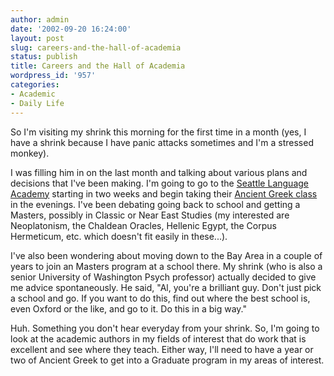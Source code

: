 ```yaml
---
author: admin
date: '2002-09-20 16:24:00'
layout: post
slug: careers-and-the-hall-of-academia
status: publish
title: Careers and the Hall of Academia
wordpress_id: '957'
categories:
- Academic
- Daily Life
---
```

So I'm visiting my shrink this morning for the first time in a month (yes, I have a shrink because I have panic attacks sometimes and I'm a stressed monkey).

I was filling him in on the last month and talking about various plans and decisions that I've been making. I'm going to go to the <a href="http://www.sealang.com/">Seattle Language Academy</a> starting in two weeks and begin taking their <a href="http://www.sealang.com/foreign_language_program/ancient_greek.html">Ancient Greek class</a> in the evenings. I've been debating going back to school and getting a Masters, possibly in Classic or Near East Studies (my interested are Neoplatonism, the Chaldean Oracles, Hellenic Egypt, the Corpus Hermeticum, etc. which doesn't fit easily in these...).

I've also been wondering about moving down to the Bay Area in a couple of years to join an Masters program at a school there. My shrink (who is also a senior University of Washington Psych professor) actually decided to give me advice spontaneously. He said, "Al, you're a brilliant guy. Don't just pick a school and go. If you want to do this, find out where the best school is, even Oxford or the like, and go to it. Do this in a big way."

Huh. Something you don't hear everyday from your shrink. So, I'm going to look at the academic authors in my fields of interest that do work that is excellent and see where they teach. Either way, I'll need to have a year or two of Ancient Greek to get into a Graduate program in my areas of interest.
